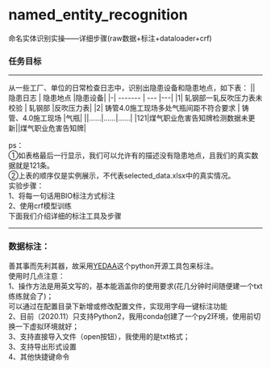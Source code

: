# named_entity_recognition
命名实体识别实操——详细步骤(raw数据+标注+dataloader+crf)
### 任务目标
* * *
从一些工厂、单位的日常检查日志中，识别出隐患设备和隐患地点，如下表：
||  隐患日志   | 隐患地点 |隐患设备|
|-| ------- | --- |---|
|1|  轧钢部一轧反吹压力表未校验  |  轧钢部 |反吹压力表|
|2|   铸管4.0施工现场多处气瓶间距不符合要求   |  铸管、4.0施工现场 |气瓶|
||……|……|……|
|121|煤气职业危害告知牌检测数据未更新||煤气职业危害告知牌|

ps：  
①如表格最后一行显示，我们可以允许有的描述没有隐患地点，且我们的真实数据就是121条。  
②上表的顺序仅是实例展示，不代表selected_data.xlsx中的真实情况。  
实验步骤：  
1、将每一句话用BIO标注方式标注  
2、使用crf模型训练  
下面我们介绍详细的标注工具及步骤  
* * *
### 数据标注：  
善其事而先利其器，故采用[YEDAA](https://github.com/jiesutd/YEDDA)这个python开源工具包来标注。  
使用时几点注意：  
1、操作方法是用英文写的，基本能涵盖你的使用要求(花几分钟时间随便建一个txt练练就会了)；  
可以通过在配置目录下新增或修改配置文件，实现用字母一键标注功能  
2、目前（2020.11）只支持Python2，我用conda创建了一个py2环境，使用前切换一下虚拟环境就好；  
3、支持直接导入文件（open按钮），我使用的是txt格式；  
3、支持导出形式设置  
4、其他快捷键命令  

